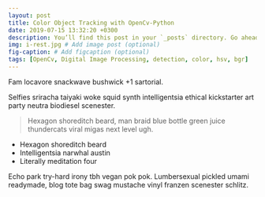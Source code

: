 ```yaml
---
layout: post
title: Color Object Tracking with OpenCv-Python
date: 2019-07-15 13:32:20 +0300
description: You’ll find this post in your `_posts` directory. Go ahead and edit it and re-build the site to see your changes. # Add post description (optional)
img: i-rest.jpg # Add image post (optional)
fig-caption: # Add figcaption (optional)
tags: [OpenCv, Digital Image Processing, detection, color, hsv, bgr]
---
```

Fam locavore snackwave bushwick +1 sartorial. 

Selfies sriracha taiyaki woke squid synth intelligentsia ethical kickstarter art party neutra biodiesel scenester. 
>Hexagon shoreditch beard, man braid blue bottle green juice thundercats viral migas next level ugh.


* Hexagon shoreditch beard
* Intelligentsia narwhal austin
* Literally meditation four

Echo park try-hard irony tbh vegan pok pok. Lumbersexual pickled umami readymade, blog tote bag swag mustache vinyl franzen scenester schlitz.

